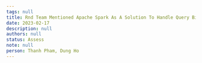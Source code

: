 ```yaml
---
tags: null
title: Rnd Team Mentioned Apache Spark As A Solution To Handle Query Big Data
date: 2023-02-17
description: null
authors: null
status: Assess
note: null
person: Thanh Pham, Dung Ho
---
```


